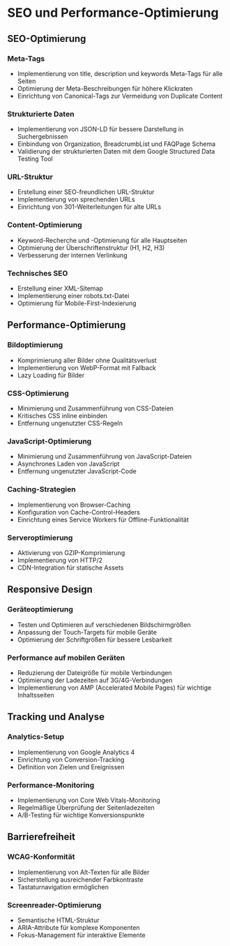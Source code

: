 # SEO und Performance-Optimierung

## SEO-Optimierung

### Meta-Tags
- Implementierung von title, description und keywords Meta-Tags für alle Seiten
- Optimierung der Meta-Beschreibungen für höhere Klickraten
- Einrichtung von Canonical-Tags zur Vermeidung von Duplicate Content

### Strukturierte Daten
- Implementierung von JSON-LD für bessere Darstellung in Suchergebnissen
- Einbindung von Organization, BreadcrumbList und FAQPage Schema
- Validierung der strukturierten Daten mit dem Google Structured Data Testing Tool

### URL-Struktur
- Erstellung einer SEO-freundlichen URL-Struktur
- Implementierung von sprechenden URLs
- Einrichtung von 301-Weiterleitungen für alte URLs

### Content-Optimierung
- Keyword-Recherche und -Optimierung für alle Hauptseiten
- Optimierung der Überschriftenstruktur (H1, H2, H3)
- Verbesserung der internen Verlinkung

### Technisches SEO
- Erstellung einer XML-Sitemap
- Implementierung einer robots.txt-Datei
- Optimierung für Mobile-First-Indexierung

## Performance-Optimierung

### Bildoptimierung
- Komprimierung aller Bilder ohne Qualitätsverlust
- Implementierung von WebP-Format mit Fallback
- Lazy Loading für Bilder

### CSS-Optimierung
- Minimierung und Zusammenführung von CSS-Dateien
- Kritisches CSS inline einbinden
- Entfernung ungenutzter CSS-Regeln

### JavaScript-Optimierung
- Minimierung und Zusammenführung von JavaScript-Dateien
- Asynchrones Laden von JavaScript
- Entfernung ungenutzter JavaScript-Code

### Caching-Strategien
- Implementierung von Browser-Caching
- Konfiguration von Cache-Control-Headers
- Einrichtung eines Service Workers für Offline-Funktionalität

### Serveroptimierung
- Aktivierung von GZIP-Komprimierung
- Implementierung von HTTP/2
- CDN-Integration für statische Assets

## Responsive Design

### Geräteoptimierung
- Testen und Optimieren auf verschiedenen Bildschirmgrößen
- Anpassung der Touch-Targets für mobile Geräte
- Optimierung der Schriftgrößen für bessere Lesbarkeit

### Performance auf mobilen Geräten
- Reduzierung der Dateigröße für mobile Verbindungen
- Optimierung der Ladezeiten auf 3G/4G-Verbindungen
- Implementierung von AMP (Accelerated Mobile Pages) für wichtige Inhaltsseiten

## Tracking und Analyse

### Analytics-Setup
- Implementierung von Google Analytics 4
- Einrichtung von Conversion-Tracking
- Definition von Zielen und Ereignissen

### Performance-Monitoring
- Implementierung von Core Web Vitals-Monitoring
- Regelmäßige Überprüfung der Seitenladezeiten
- A/B-Testing für wichtige Konversionspunkte

## Barrierefreiheit

### WCAG-Konformität
- Implementierung von Alt-Texten für alle Bilder
- Sicherstellung ausreichender Farbkontraste
- Tastaturnavigation ermöglichen

### Screenreader-Optimierung
- Semantische HTML-Struktur
- ARIA-Attribute für komplexe Komponenten
- Fokus-Management für interaktive Elemente
